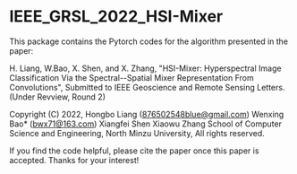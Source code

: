# IEEE_GRSL_2022_HSI-Mixer

This package contains the Pytorch codes for the algorithm presented in the paper:

H. Liang, W.Bao, X. Shen, and X. Zhang, "HSI-Mixer: Hyperspectral Image Classification Via the Spectral--Spatial Mixer Representation From Convolutions", Submitted to IEEE Geoscience and Remote Sensing Letters. (Under Revview, Round 2)

Copyright (C) 2022, Hongbo Liang (876502548blue@gmail.com) Wenxing Bao* (bwx71@163.com) Xiangfei Shen Xiaowu Zhang School of Computer Science and Engineering, North Minzu University, All rights reserved.

If you find the code helpful, please cite the paper once this paper is accepted. Thanks for your interest!




